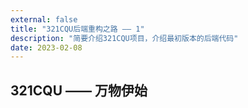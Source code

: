 ```yaml
---
external: false
title: "321CQU后端重构之路 —— 1"
description: "简要介绍321CQU项目，介绍最初版本的后端代码"
date: 2023-02-08
---
```

## 321CQU —— 万物伊始